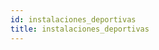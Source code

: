 ```yaml
---
id: instalaciones_deportivas
title: instalaciones_deportivas
---
```

<div class="row">
    <div flex="100" layout="column" layout-gt-md="row" class="large-10 large-offset-1 columns">
        <app-accordion flex flex-gt-md="25"></app-accordion>
        <app-paginator-browser flex >
            <div class="small-12 columns" ng-class="{'end': $last}" ng-repeat="card in elements()">
                <app-card-standard item="card" prefix="node.href"></app-card-standard>
            </div>
        </app-paginator-browser>
    </div>
</div>
